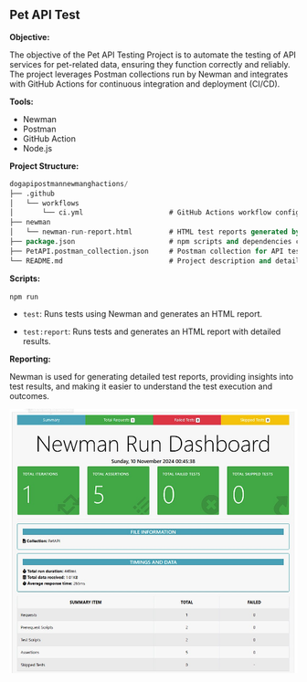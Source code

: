 ## Pet API Test

**Objective:**  

The objective of the Pet API Testing Project is to automate the testing of API services for pet-related data, ensuring they function correctly and reliably. The project leverages Postman collections run by Newman and integrates with GitHub Actions for continuous integration and deployment (CI/CD).

**Tools:**  
- Newman
- Postman
- GitHub Action
- Node.js

**Project Structure:**

```sql
dogapipostmannewmanghactions/
├── .github
│   └── workflows
│       └── ci.yml                     # GitHub Actions workflow configuration
├── newman
│   └── newman-run-report.html         # HTML test reports generated by Newman
├── package.json                       # npm scripts and dependencies configuration
├── PetAPI.postman_collection.json     # Postman collection for API testing
└── README.md                          # Project description and details
```

**Scripts:** 

`npm run`

- `test`: Runs tests using Newman and generates an HTML report.

- `test:report`: Runs tests and generates an HTML report with detailed results.

**Reporting:**

Newman is used for generating detailed test reports, providing insights into test results, and making it easier to understand the test execution and outcomes.

<img src=".images/newman_report_overview.jpg"/>